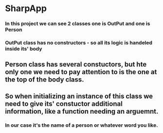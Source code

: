 # SharpApp

### In this project we can see 2 classes one is OutPut and one is Person

### OutPut class has no constructors - so all its logic is handeled inside its' body

## Person class has several constuctors, but hte only one we need to pay attention  to is the one at the top of the body class.

## So when initializing an instance of this class we need to give its' constuctor additional information, like a function needing an arguemnt.

### In our case it's the name of a person or whatever word you like.
